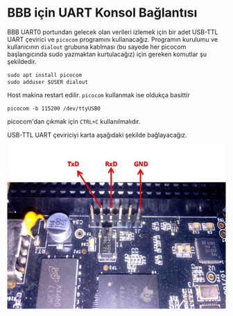 # BBB için UART Konsol Bağlantısı

BBB UART0 portundan gelecek olan verileri izlemek için bir adet USB-TTL UART çevirici ve `picocom` programını kullanacağız. Programın kurulumu ve kullanıcının `dialout` grubuna katılması (bu sayede her picocom başlangıcında sudo yazmaktan kurtulacağız) için gereken komutlar şu şekildedir. 

~~~
sudo apt install picocom
sudo adduser $USER dialout
~~~

Host makina restart edilir. `picocom` kullanmak ise oldukça basittir
~~~
picocom -b 115200 /dev/ttyUSB0
~~~

picocom'dan çıkmak için `CTRL+C` kullanılmalıdır.

USB-TTL UART çeviriciyi karta aşağıdaki şekilde bağlayacağız.

![](BBB-UART-pinout.jpg "BeagleBone UART Konsol Bağlantısı")